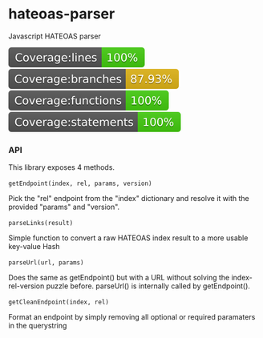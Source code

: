 # hateoas-parser
Javascript HATEOAS parser

![](badges/badge-lines.svg "Yes, indeed !")
![](badges/badge-branches.svg "Yes, indeed !")
![](badges/badge-functions.svg "Yes, indeed !")
![](badges/badge-statements.svg "Yes, indeed !")

### API

This library exposes 4 methods.

`getEndpoint(index, rel, params, version)`

Pick the "rel" endpoint from the "index" dictionary and resolve it with the provided "params" and "version". 

`parseLinks(result)`

Simple function to convert a raw HATEOAS index result to a more usable key-value Hash

`parseUrl(url, params)`

Does the same as getEndpoint() but with a URL without solving the index-rel-version puzzle before. parseUrl() is internally called by getEndpoint().

`getCleanEndpoint(index, rel)`

Format an endpoint by simply removing all optional or required paramaters in the querystring
